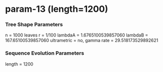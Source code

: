# param-13 (length=1200) #

### Tree Shape Parameters ###
n           = 1000 leaves
r           = 1/100
lambdaA     = 1.6765100539857060
lambdaB     = 167.65100539857060
ultrametric = no, gamma rate = 29.518173529892621

### Sequence Evolution Parameters ###
length      = 1200
